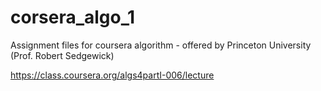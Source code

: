 corsera_algo_1
==============

Assignment files for coursera algorithm - offered by Princeton University (Prof. Robert Sedgewick) 


https://class.coursera.org/algs4partI-006/lecture
